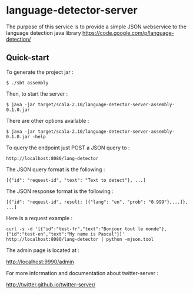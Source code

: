 language-detector-server
========================

The purpose of this service is to provide a simple JSON webservice to the language detection java library <https://code.google.com/p/language-detection/>


Quick-start
-----------

To generate the project jar :

    $ ./sbt assembly

Then, to start the server :

    $ java -jar target/scala-2.10/language-detector-server-assembly-0.1.0.jar

There are other options available :

    $ java -jar target/scala-2.10/language-detector-server-assembly-0.1.0.jar -help

To query the endpoint just POST a JSON query to :
    
    http://localhost:8080/lang-detector

The JSON query format is the following :

    [{"id": "request-id", "text": "Text to detect"}, ...]

The JSON response format is the following :

    [{"id": "request-id", result: [{"lang": "en", "prob": "0.999"},...]}, ...]

Here is a request example :

    curl -s -d '[{"id":"test-fr","text":"Bonjour tout le monde"}, {"id":"test-en","text":"My name is Pascal"}]' http://localhost:8080/lang-detector | python -mjson.tool

The admin page is located at :

<http://localhost:9990/admin>

For more information and documentation about twitter-server :

<http://twitter.github.io/twitter-server/>
